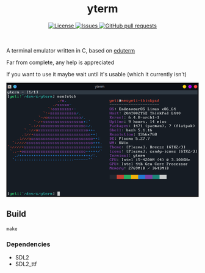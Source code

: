 <h1 align="center">yterm</h1>
<p align="center">
    <a href="./LICENSE">
        <img alt="License" src="https://img.shields.io/badge/license-MIT-26c3?style=for-the-badge">
    </a>
    <a href="https://github.com/yeti0904/yterm/issues">
        <img alt="Issues" src="https://img.shields.io/github/issues/yeti0904/yterm?style=for-the-badge&color=4f79e4">
    </a>
    <a href="https://github.com/yeti0904/yterm/pulls">
        <img alt="GitHub pull requests" src="https://img.shields.io/github/issues-pr/yeti0904/yterm?style=for-the-badge&color=4f79e4">
    </a>
    <br><br><br>
</p>

A terminal emulator written in C, based on [eduterm](https://www.uninformativ.de/blog/postings/2018-02-24/0/POSTING-en.html)

Far from complete, any help is appreciated

If you want to use it maybe wait until it's usable (which it currently isn't)

<img src="/img/screenshot.png">

## Build
```
make
```

### Dependencies
- SDL2
- SDL2_ttf
